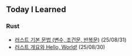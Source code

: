 ## Today I Learned

### Rust
- [러스트 기본 문법 (변수, 조건문, 반복문)](https://github.com/r3j0/TIL/blob/main/Rust/rust_20250831.md) (25/08/31)
- [러스트 개요와 Hello, World!](https://github.com/r3j0/TIL/blob/main/Rust/rust_20250830.md) (25/08/30)
